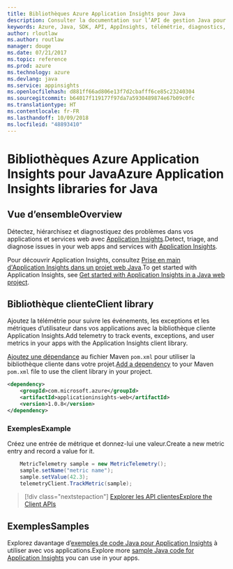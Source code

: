 ```yaml
---
title: Bibliothèques Azure Application Insights pour Java
description: Consulter la documentation sur l’API de gestion Java pour Azure Application Insights
keywords: Azure, Java, SDK, API, AppInsights, télémétrie, diagnostics, suivi, journaux, performances
author: rloutlaw
ms.author: routlaw
manager: douge
ms.date: 07/21/2017
ms.topic: reference
ms.prod: azure
ms.technology: azure
ms.devlang: java
ms.service: appinsights
ms.openlocfilehash: d881ff66ad806e13f7d2cbafff6ce85c23240304
ms.sourcegitcommit: b64017f119177f97da7a5930489874e67b09c0fc
ms.translationtype: HT
ms.contentlocale: fr-FR
ms.lasthandoff: 10/09/2018
ms.locfileid: "48893410"
---
```

# <a name="azure-application-insights-libraries-for-java"></a><span data-ttu-id="3ec15-104">Bibliothèques Azure Application Insights pour Java</span><span class="sxs-lookup"><span data-stu-id="3ec15-104">Azure Application Insights libraries for Java</span></span>

## <a name="overview"></a><span data-ttu-id="3ec15-105">Vue d’ensemble</span><span class="sxs-lookup"><span data-stu-id="3ec15-105">Overview</span></span>

<span data-ttu-id="3ec15-106">Détectez, hiérarchisez et diagnostiquez des problèmes dans vos applications et services web avec [Application Insights](/azure/application-insights/app-insights-overview).</span><span class="sxs-lookup"><span data-stu-id="3ec15-106">Detect, triage, and diagnose issues in your web apps and services with [Application Insights](/azure/application-insights/app-insights-overview).</span></span>

<span data-ttu-id="3ec15-107">Pour découvrir Application Insights, consultez [Prise en main d'Application Insights dans un projet web Java](/azure/application-insights/app-insights-java-get-started).</span><span class="sxs-lookup"><span data-stu-id="3ec15-107">To get started with Application Insights, see [Get started with Application Insights in a Java web project](/azure/application-insights/app-insights-java-get-started).</span></span>

## <a name="client-library"></a><span data-ttu-id="3ec15-108">Bibliothèque cliente</span><span class="sxs-lookup"><span data-stu-id="3ec15-108">Client library</span></span>

<span data-ttu-id="3ec15-109">Ajoutez la télémétrie pour suivre les événements, les exceptions et les métriques d’utilisateur dans vos applications avec la bibliothèque cliente Application Insights.</span><span class="sxs-lookup"><span data-stu-id="3ec15-109">Add telemetry to track events, exceptions, and user metrics in your apps with the Application Insights client library.</span></span>

<span data-ttu-id="3ec15-110">[Ajoutez une dépendance](https://maven.apache.org/guides/getting-started/index.html#How_do_I_use_external_dependencies) au fichier Maven `pom.xml` pour utiliser la bibliothèque cliente dans votre projet.</span><span class="sxs-lookup"><span data-stu-id="3ec15-110">[Add a dependency](https://maven.apache.org/guides/getting-started/index.html#How_do_I_use_external_dependencies) to your Maven `pom.xml` file to use the client library in your project.</span></span>

```XML
<dependency>
    <groupId>com.microsoft.azure</groupId>
    <artifactId>applicationinsights-web</artifactId>   
    <version>1.0.8</version>
</dependency>
```   

### <a name="example"></a><span data-ttu-id="3ec15-111">Exemples</span><span class="sxs-lookup"><span data-stu-id="3ec15-111">Example</span></span>

<span data-ttu-id="3ec15-112">Créez une entrée de métrique et donnez-lui une valeur.</span><span class="sxs-lookup"><span data-stu-id="3ec15-112">Create a new metric entry and record a value for it.</span></span>

```java
    MetricTelemetry sample = new MetricTelemetry();
    sample.setName("metric name");
    sample.setValue(42.3);
    telemetryClient.TrackMetric(sample);
```

> [!div class="nextstepaction"]
> [<span data-ttu-id="3ec15-113">Explorer les API clientes</span><span class="sxs-lookup"><span data-stu-id="3ec15-113">Explore the Client APIs</span></span>](/java/api/overview/azure/appinsights/client)

## <a name="samples"></a><span data-ttu-id="3ec15-114">Exemples</span><span class="sxs-lookup"><span data-stu-id="3ec15-114">Samples</span></span>

<span data-ttu-id="3ec15-115">Explorez davantage d’[exemples de code Java pour Application Insights](https://azure.microsoft.com/en-us/resources/samples/?term=insights&platform=java) à utiliser avec vos applications.</span><span class="sxs-lookup"><span data-stu-id="3ec15-115">Explore more [sample Java code for Application Insights](https://azure.microsoft.com/en-us/resources/samples/?term=insights&platform=java) you can use in your apps.</span></span>
